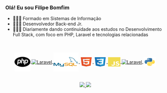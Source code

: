 ### Olá! Eu sou Filipe Bomfim 

- 🧑🏽‍🎓 Formado em Sistemas de Informação
- 👨🏽‍💻 Desenvolvedor Back-end Jr.
- 👨🏽‍🏫 Diariamente dando continuidade aos estudos no Desenvolvimento Full Stack, com foco em PHP, Laravel e tecnologias relacionadas

<!--
**filipebomfim/filipebomfim** is a ✨ _special_ ✨ repository because its `README.md` (this file) appears on your GitHub profile.


-->
<br>
<div align="center">
  <a href="https://github.com/filipebomfim">
    
 <div style="display: inline_block"><br>
  <img align="center" alt="PHP" height="60" width="50" src="https://raw.githubusercontent.com/devicons/devicon/master/icons/php/php-plain.svg">   
  <img align="center" alt="Laravel" height="30" width="40" src="https://cdn.jsdelivr.net/gh/devicons/devicon/icons/laravel/laravel-plain-wordmark.svg" />
  <img align="center" alt="SQL" height="60" width="80" src="https://raw.githubusercontent.com/devicons/devicon/master/icons/mysql/mysql-original-wordmark.svg">
  <img align="center" alt="HTML" height="30" width="40" src="https://raw.githubusercontent.com/devicons/devicon/master/icons/html5/html5-original.svg">
  <img align="center" alt="CSS" height="30" width="40" src="https://raw.githubusercontent.com/devicons/devicon/master/icons/css3/css3-original.svg">
  <img align="center" alt="Js" height="30" width="40" src="https://raw.githubusercontent.com/devicons/devicon/master/icons/javascript/javascript-plain.svg">
  <img align="center" alt="Laravel" height="30" width="40" src="https://cdn.jsdelivr.net/gh/devicons/devicon/icons/vuejs/vuejs-original.svg" />
  <img align="center" alt="Python" height="30" width="40" src="https://raw.githubusercontent.com/devicons/devicon/master/icons/python/python-original.svg">
</div><br>
  
  <div style="display: inline_block"><br>
    <a href = "mailto:filipebomfim.dev@gmail.com"><img src="https://img.shields.io/badge/-Gmail-%23333?style=for-the-badge&logo=gmail&color=red&logoColor=white" target="_blank">   </a>
    <a href="https://www.linkedin.com/in/filipebomfim/" target="_blank"><img src="https://img.shields.io/badge/-LinkedIn-%230077B5?style=for-the-badge&logo=linkedin&logoColor=white" target="_blank"></a> 
  </div>
</div>

  


